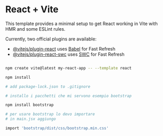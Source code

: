 # React + Vite

This template provides a minimal setup to get React working in Vite with HMR and some ESLint rules.

Currently, two official plugins are available:

- [@vitejs/plugin-react](https://github.com/vitejs/vite-plugin-react/blob/main/packages/plugin-react/README.md) uses [Babel](https://babeljs.io/) for Fast Refresh
- [@vitejs/plugin-react-swc](https://github.com/vitejs/vite-plugin-react-swc) uses [SWC](https://swc.rs/) for Fast Refresh

```bash

npm create vite@latest my-react-app -- --template react

npm install

# add package-lock.json to .gitignore

# installo i pacchetti che mi servono esempio bootstrap

npm install bootstrap

# per usare bootstrap lo devo importare
# in main.jsx aggiungo

import 'bootstrap/dist/css/bootstrap.min.css'

```